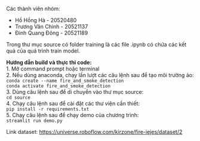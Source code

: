 Các thành viên nhóm:
- Hồ Hồng Hà - 20520480
- Trương Văn Chinh - 20521137
- Đinh Quang Đông - 20521189

Trong thư mục source có folder training là các file .ipynb có chứa các kết quả của quá trình train model.

**Hướng dẫn build và thực thi code:**  
    1. Mở command prompt hoặc terminal  
    2. Nếu dùng anaconda, chạy lần lượt các câu lệnh sau để tạo môi trường ảo:  
    `conda create --name fire_and_smoke_detection`  
    `conda activate fire_and_smoke_detection`  
    3. Dùng câu lệnh sau để di chuyển vào thư mục source:  
    `cd source`  
    4. Chạy câu lệnh sau để cài đặt các thư viện cần thiết:  
    `pip install -r requirements.txt`  
    5. Chạy câu lệnh sau để chạy demo của chương trình:  
    `streamlit run demo.py`  
  
Link dataset: https://universe.roboflow.com/kirzone/fire-iejes/dataset/2
